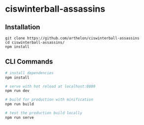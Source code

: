 # ciswinterball-assassins

## Installation

```
git clone https://github.com/arthelon/ciswinterball-assassins
cd ciswinterball-assassins/
npm install
```

## CLI Commands

```bash
# install dependencies
npm install

# serve with hot reload at localhost:8080
npm run dev

# build for production with minification
npm run build

# test the production build locally
npm run serve
```
